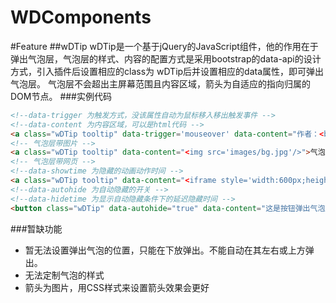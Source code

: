 WDComponents
===========
#Feature
##wDTip
wDTip是一个基于jQuery的JavaScript组件，他的作用在于弹出气泡层，气泡层的样式、内容的配置方式是采用bootstrap的data-api的设计方式，引入插件后设置相应的class为 wDTip后并设置相应的data属性，即可弹出气泡层。
气泡层不会超出主屏幕范围且内容区域，箭头为自适应的指向归属的DOM节点。
###实例代码
```html
<!--data-trigger 为触发方式，没该属性自动为鼠标移入移出触发事件 -->
<!--data-content 为内容区域，可以是html代码 -->
<a class="wDTip tooltip" data-trigger='mouseover' data-content="作者：<b>大胃吴</b><br>时间：2014/10/23" >wDTip</a>
<!-- 气泡层带图片 -->
<a class="wDTip tooltip" data-content="<img src='images/bg.jpg'/>">气泡层</a>
<!-- 气泡层带网页 -->
<!--data-showtime 为隐藏的动画动作时间 -->
<a class="wDTip tooltip" data-content="<iframe style='width:600px;height:300px;overflow: scroll;' src='http://www.baidu.com'></iframe>" data-showtime="100"  >wDTip</a>
<!--data-autohide 为自动隐藏的开关 -->
<!--data-hidetime 为显示自动隐藏条件下的延迟隐藏时间 -->
<button class="wDTip" data-autohide="true" data-content="这是按钮弹出气泡层,设置了10秒后自动消失" data-trigger='click' data-hidetime="5000">点击弹出气泡</button>
```
###暂缺功能

* 暂无法设置弹出气泡的位置，只能在下放弹出。不能自动在其左右或上方弹出。
* 无法定制气泡的样式
* 箭头为图片，用CSS样式来设置箭头效果会更好
